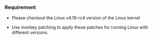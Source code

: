 ### Requirement

- Please checkout the Linux v4.19-rc4 version of the Linux kernel

- Use monkey patching to apply these patches for running Linux with different versions.
